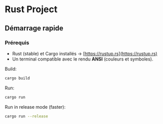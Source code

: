 # Rust Project

## Démarrage rapide

### Prérequis
- Rust (stable) et Cargo installés → [https://rustup.rs](https://rustup.rs)
- Un terminal compatible avec le rendu **ANSI** (couleurs et symboles).

Build:
```bash
cargo build
```

Run:
```bash
cargo run
```

Run in release mode (faster):
```bash
cargo run --release
```